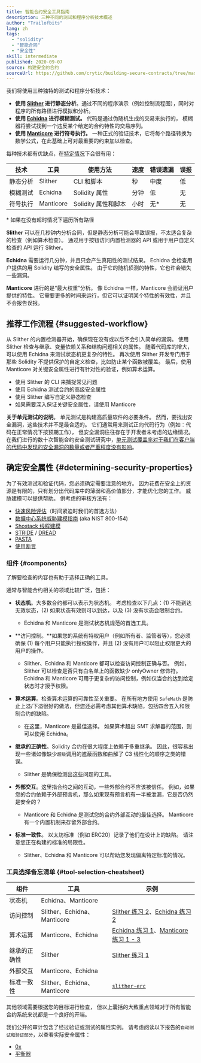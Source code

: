 ```yaml
---
title: 智能合约安全工具指南
description: 三种不同的测试和程序分析技术概述
author: "Trailofbits"
lang: zh
tags:
  - "solidity"
  - "智能合同"
  - "安全性"
skill: intermediate
published: 2020-09-07
source: 构建安全的合约
sourceUrl: https://github.com/crytic/building-secure-contracts/tree/master/program-analysis
---
```


我们将使用三种独特的测试和程序分析技术：

- **使用 [Slither](/developers/tutorials/how-to-use-slither-to-find-smart-contract-bugs/) 进行静态分析**。通过不同的程序演示（例如控制流程图），同时对程序的所有路径进行模拟和分析。
- **使用 [Echidna](/developers/tutorials/how-to-use-echidna-to-test-smart-contracts/) 进行模糊测试。** 代码是通过伪随机生成的交易来执行的， 模糊器将尝试找到一个违反某个给定的合约特性的交易序列。
- **使用 [Manticore](/developers/tutorials/how-to-use-manticore-to-find-smart-contract-bugs/) 进行符号执行。** 一种正式的验证技术，它将每个路径转换为数学公式，在此基础上可对最重要的约束加以检查。

每种技术都有优缺点，在[特定情况](#determining-security-properties)下会很有用：

| 技术     | 工具      | 使用方法            | 速度 | 错误遗漏 | 误报 |
| -------- | --------- | ------------------- | ---- | -------- | ---- |
| 静态分析 | Slither   | CLI 和脚本          | 秒   | 中度     | 低   |
| 模糊测试 | Echidna   | Solidity 属性       | 分钟 | 低       | 无   |
| 符号执行 | Manticore | Solidity 属性和脚本 | 小时 | 无\*     | 无   |

\* 如果在没有超时情况下遍历所有路径

**Slither** 可以在几秒钟内分析合同，但是静态分析可能会导致误报，不太适合复杂的检查（例如算术检查）。 通过用于按钮访问内置检测器的 API 或用于用户自定义检查的 API 运行 Slither。

**Echidna** 需要运行几分钟，并且只会产生真阳性的测试结果。 Echidna 会检查用户提供的用 Solidity 编写的安全属性。 由于它的随机侦测的特性，它也许会错失一些漏洞。

**Manticore** 进行的是“最大权重”分析。 像 Echidna 一样，Manticore 会验证用户提供的特性。 它需要更多的时间来运行，但它可以证明某个特性的有效性，并且不会报告误报。

## 推荐工作流程 {#suggested-workflow}

从 Slither 的内置检测器开始，确保现在没有或以后不会引入简单的漏洞。 使用 Slither 检查与继承、变量依赖关系和结构问题相关的属性。 随着代码库的增大，可以使用 Echidna 来测试状态机更复杂的特性。 再次使用 Slither 开发专门用于那些 Solidity 不提供保护的自定义检查，比如防止某个函数被覆盖。 最后，使用 Manticore 对关键安全属性进行有针对性的验证，例如算术运算。

- 使用 Slither 的 CLI 来捕捉常见问题
- 使用 Echidna 测试合约的高级安全属性
- 使用 Slither 编写自定义静态检查
- 如果需要深入保证关键安全属性，请使用 Manticore

**关于单元测试的说明**。 单元测试是构建高质量软件的必要条件。 然而，要找出安全漏洞，这些技术并不是最合适的。 它们通常用来测试正向代码行为（例如：代码在正常情况下按预期工作）， 但安全漏洞往往存在于开发者未考虑的边缘情况。 在我们进行的数十次智能合约安全测试研究中，[单元测试覆盖率对于我们在客户端的代码中发现的安全漏洞的数量或者严重程度没有影响](https://blog.trailofbits.com/2019/08/08/246-findings-from-our-smart-contract-audits-an-executive-summary/)。

## 确定安全属性 {#determining-security-properties}

为了有效测试和验证代码，您必须确定需要注意的地方。 因为花费在安全上的资源是有限的，只有划分出代码库中的薄弱和高价值部分，才能优化您的工作。 威胁建模可以提供帮助。 供考虑的审核方法有：

- [快速风险评估](https://infosec.mozilla.org/guidelines/risk/rapid_risk_assessment.html)（时间紧迫时我们的首选方法）
- [数据中心系统威胁建模指南](https://csrc.nist.gov/publications/detail/sp/800-154/draft) (aka NIST 800-154)
- [Shostack 线程建模](https://www.amazon.com/Threat-Modeling-Designing-Adam-Shostack/dp/1118809998)
- [STRIDE](<https://wikipedia.org/wiki/STRIDE_(security)>) / [DREAD](<https://wikipedia.org/wiki/DREAD_(risk_assessment_model)>)
- [PASTA](https://wikipedia.org/wiki/Threat_model#P.A.S.T.A.)
- [使用断言](https://blog.regehr.org/archives/1091)

### 组件 {#components}

了解要检查的内容也有助于选择正确的工具。

通常与智能合约相关的领域比较广泛，包括：

- **状态机**。大多数合约都可以表示为状态机。 考虑检查以下几点：(1) 不能到达无效状态，(2) 如果状态有效则可以到达，以及 (3) 没有状态会限制合约。

  - Echidna 和 Manticore 是测试状态机规范的首选工具。

- **访问控制。**如果您的系统有特权用户（例如所有者、监管者等），您必须确保 (1) 每个用户只能执行授权操作，并且 (2) 没有用户可以阻止权限更大的用户的操作。

  - Slither、Echidna 和 Manticore 都可以检查访问控制正确与否。 例如，Slither 可以检查是否只有白名单上的函数缺少 onlyOwner 修饰符。 Echidna 和 Manticore 可用于更复杂的访问控制，例如仅当合约达到给定状态时才授予权限。

- **算术运算**。检查算术运算的可靠性至关重要。 在所有地方使用 `SafeMath` 是防止上溢/下溢很好的做法，但您还必需考虑其他算术缺陷，包括四舍五入和限制合约的缺陷。

  - 在这里，Manticore 是最佳选择。 如果算术超出 SMT 求解器的范围，则可以使用 Echidna。

- **继承的正确性**。Solidity 合约在很大程度上依赖于多重继承。 因此，很容易出现一些诸如像缺少`超级`调用的遮蔽函数和曲解了 C3 线性化的顺序之类的错误。

  - Slither 是确保检测出这些问题的工具。

- **外部交互**。这里指合约之间的互动，一些外部合约不应该被信任。 例如，如果您的合约依赖于外部预言机，那么如果现有预言机有一半被泄漏，它是否仍然是安全的？

  - Manticore 和 Echidna 是测试您的合约外部互动的最佳选择。 Manticore 有一个内置机制来存留外部合约。

- **标准一致性**。 以太坊标准（例如 ERC20）记录了他们在设计上的缺陷。 请注意您正在构建的标准的局限性。
  - Slither、Echidna 和 Manticore 可以帮助您发现偏离特定标准的情况。

### 工具选择备忘清单 {#tool-selection-cheatsheet}

| 组件         | 工具                        | 示例                                                                                                                                                                                                                                                   |
| ------------ | --------------------------- | ------------------------------------------------------------------------------------------------------------------------------------------------------------------------------------------------------------------------------------------------------ |
| 状态机       | Echidna、Manticore          |                                                                                                                                                                                                                                                        |
| 访问控制     | Slither、Echidna、Manticore | [Slither 练习 2](https://github.com/crytic/building-secure-contracts/blob/master/program-analysis/slither/exercise2.md)、[Echidna 练习 2](https://github.com/crytic/building-secure-contracts/blob/master/program-analysis/echidna/Exercise-2.md)      |
| 算术运算     | Manticore、Echidna          | [Echidna 练习 1](https://github.com/crytic/building-secure-contracts/blob/master/program-analysis/echidna/Exercise-1.md)、[Manticore 练习 1 - 3](https://github.com/crytic/building-secure-contracts/tree/master/program-analysis/manticore/exercises) |
| 继承的正确性 | Slither                     | [Slither 练习 1](https://github.com/crytic/building-secure-contracts/blob/master/program-analysis/slither/exercise1.md)                                                                                                                                |
| 外部交互     | Manticore、Echidna          |                                                                                                                                                                                                                                                        |
| 标准一致性   | Slither、Echidna、Manticore | [`slither-erc`](https://github.com/crytic/slither/wiki/ERC-Conformance)                                                                                                                                                                                |

其他领域需要根据您的目标进行检查， 但以上囊括的大致重点领域对于所有智能合约系统来说都是一个良好的开端。

我们公开的审计包含了经过验证或测试的属性实例。 请考虑阅读以下报告的`自动测试和验证部分`，以查看实际安全属性：

- [0x](https://github.com/trailofbits/publications/blob/master/reviews/0x-protocol.pdf)
- [平衡器](https://github.com/trailofbits/publications/blob/master/reviews/BalancerCore.pdf)
